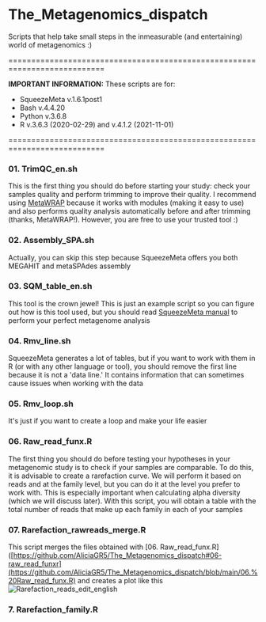 # The_Metagenomics_dispatch
Scripts that help take small steps in the inmeasurable (and entertaining) world of metagenomics :)

===========================================================================

**IMPORTANT INFORMATION:** These scripts are for:
  + SqueezeMeta v.1.6.1post1 
  + Bash v.4.4.20
  + Python v.3.6.8
  + R v.3.6.3 (2020-02-29) and v.4.1.2 (2021-11-01)

===========================================================================

### 01. TrimQC_en.sh
This is the first thing you should do before starting your study: check your samples quality and perform trimming to improve their quality. I recommend using [MetaWRAP](https://pubmed.ncbi.nlm.nih.gov/30219103/) because it works with modules (making it easy to use) and also performs quality analysis automatically before and after trimming (thanks, MetaWRAP!). However, you are free to use your trusted tool :)

### 02. Assembly_SPA.sh
Actually, you can skip this step because SqueezeMeta offers you both MEGAHIT and metaSPAdes assembly

### 03. SQM_table_en.sh
This tool is the crown jewel! This is just an example script so you can figure out how is this tool used, but you should read [SqueezeMeta manual](https://github.com/jtamames/SqueezeMeta) to perform your perfect metagenome analysis

### 04. Rmv_line.sh
SqueezeMeta generates a lot of tables, but if you want to work with them in R (or with any other language or tool), you should remove the first line because it is not a 'data line.' It contains information that can sometimes cause issues when working with the data

### 05. Rmv_loop.sh
It's just if you want to create a loop and make your life easier

### 06. Raw_read_funx.R
The first thing you should do before testing your hypotheses in your metagenomic study is to check if your samples are comparable. To do this, it is advisable to create a rarefaction curve.
We will perform it based on reads and at the family level, but you can do it at the level you prefer to work with. This is especially important when calculating alpha diversity (which we will discuss later).
With this script, you will obtain a table with the total number of reads that make up each family in each of your samples

### 07. Rarefaction_rawreads_merge.R
This script merges the files obtained with [06. Raw_read_funx.R]([https://github.com/AliciaGR5/The_Metagenomics_dispatch#06-raw_read_funxr](https://github.com/AliciaGR5/The_Metagenomics_dispatch/blob/main/06.%20Raw_read_funx.R) and creates a plot like this
![Rarefaction_reads_edit_english](https://github.com/AliciaGR5/The_Metagenomics_dispatch/assets/99254799/2a15fb71-6f59-43ef-b86d-675991c4c5c5)







### 7. Rarefaction_family.R
